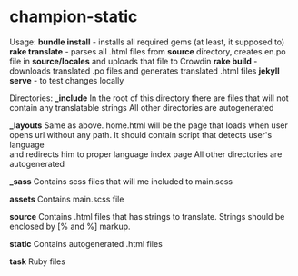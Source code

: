 # champion-static

Usage:
<b>bundle install</b> - installs all required gems (at least, it supposed to)
<b>rake translate</b> - parses all .html files from <b>source</b> directory, creates en.po file in <b>source/locales</b> and uploads that file to Crowdin
<b>rake build</b> - downloads translated .po files and generates translated .html files
<b>jekyll serve</b> - to test changes locally

Directories: 
<b>_include</b>
In the root of this directory there are files that will not contain any translatable strings
All other directories are autogenerated

<b>_layouts</b>
Same as above. home.html will be the page that loads when user opens url without any path. It should contain script that detects user's language \
and redirects him to proper language index page
All other directories are autogenerated

<b>_sass</b>
Contains scss files that will me included to main.scss

<b>assets</b>
Contains main.scss file

<b>source</b>
Contains .html files that has strings to translate. Strings should be enclosed by [% and %] markup. 

<b>static</b>
Contains autogenerated .html files

<b>task</b>
Ruby files